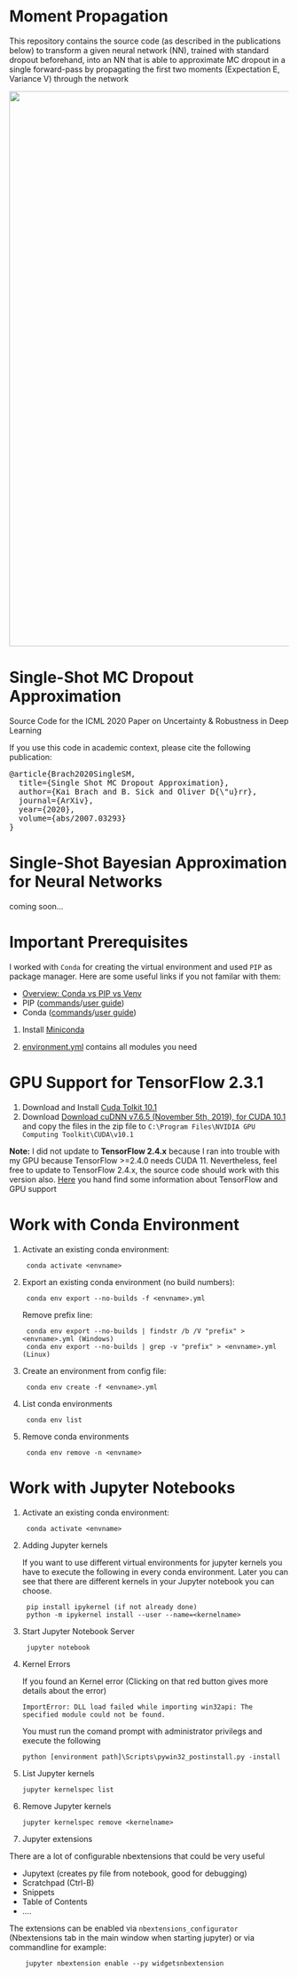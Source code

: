 # Moment Propagation 
This repository contains the source code (as described in the publications below) to transform a given neural network (NN), trained with standard dropout beforehand, into an NN that is able to approximate MC dropout in a single forward-pass by propagating the first two moments (Expectation E, Variance V) through the network

<img src="https://user-images.githubusercontent.com/49025372/111510086-b68f2c80-874d-11eb-8144-e3f8d21a8eb8.png" width="1000">

# Single-Shot MC Dropout Approximation
Source Code for the ICML 2020 Paper on Uncertainty &amp; Robustness in Deep Learning 

If you use this code in academic context, please cite the following publication:
<pre>
@article{Brach2020SingleSM,
  title={Single Shot MC Dropout Approximation},
  author={Kai Brach and B. Sick and Oliver D{\"u}rr},
  journal={ArXiv},
  year={2020},
  volume={abs/2007.03293}
}
</pre>
# Single-Shot Bayesian Approximation for Neural Networks
coming soon...

# Important Prerequisites
I worked with `Conda` for creating the virtual environment and used `PIP` as package manager. Here are some useful links if you not familar with them:
* [Overview: Conda vs PIP vs Venv](https://docs.conda.io/projects/conda/en/latest/commands.html#conda-vs-pip-vs-virtualenv-commands)
* PIP ([commands](https://pip.pypa.io/en/stable/reference/pip/)/[user guide](https://pip.pypa.io/en/stable/user_guide/#))
* Conda ([commands](https://docs.conda.io/projects/conda/en/latest/commands.html#conda-general-commands)/[user guide](https://docs.conda.io/projects/conda/en/latest/user-guide/tasks/index.html))

1. Install [Miniconda](https://docs.conda.io/en/latest/miniconda.html)

2. [environment.yml](https://github.com/kaibrach/DNN-MP/blob/master/environment.yml) contains all modules you need


# GPU Support for TensorFlow 2.3.1
1. Download and Install [Cuda Tolkit 10.1 ](https://developer.download.nvidia.com/compute/cuda/10.1/Prod/network_installers/cuda_10.1.243_win10_network.exe)
2. Download [Download cuDNN v7.6.5 (November 5th, 2019), for CUDA 10.1](https://developer.nvidia.com/compute/machine-learning/cudnn/secure/7.6.5.32/Production/10.1_20191031/cudnn-10.1-windows10-x64-v7.6.5.32.zip) and copy the files in the zip file
to `C:\Program Files\NVIDIA GPU Computing Toolkit\CUDA\v10.1`

**Note:** 
I did not update to **TensorFlow 2.4.x** because I ran into trouble with my GPU because TensorFlow >=2.4.0 needs CUDA 11. 
Nevertheless, feel free to update to TensorFlow 2.4.x, the source code should work with this version also.
[Here](https://www.tensorflow.org/install/gpu) you hand find some information about TensorFlow and GPU support


# Work with Conda Environment

1. Activate an existing conda environment: 

        conda activate <envname>

2. Export an existing conda environment (no build numbers): 

        conda env export --no-builds -f <envname>.yml
      
      Remove prefix line:
      
        conda env export --no-builds | findstr /b /V "prefix" > <envname>.yml (Windows)
        conda env export --no-builds | grep -v "prefix" > <envname>.yml (Linux)
        

  
3. Create an environment from config file: 
        
        conda env create -f <envname>.yml
        
4. List conda environments

        conda env list
        
5. Remove conda environments
        
        conda env remove -n <envname>


# Work with Jupyter Notebooks
1. Activate an existing conda environment: 

        conda activate <envname>
2. Adding Jupyter kernels 

   If you want to use different virtual environments for jupyter kernels you have to execute the following in every conda environment.
   Later you can see that there are different kernels in your Jupyter notebook you can choose.

        pip install ipykernel (if not already done)
        python -m ipykernel install --user --name=<kernelname>
    
3. Start Jupyter Notebook Server

        jupyter notebook
        
4. Kernel Errors

   If you found an Kernel error (Clicking on that red button gives more details about the error)
   
   `ImportError: DLL load failed while importing win32api: The specified module could not be found.`
   
   You must run the comand prompt with administrator privilegs and execute the following
   
       python [environment path]\Scripts\pywin32_postinstall.py -install
   
5. List Jupyter kernels

       jupyter kernelspec list

6. Remove Jupyter kernels

       jupyter kernelspec remove <kernelname>

7. Jupyter extensions

  There are a lot of configurable nbextensions that could be very useful
  * Jupytext (creates py file from notebook, good for debugging)
  * Scratchpad (Ctrl-B)
  * Snippets
  * Table of Contents
  * ....

  The extensions can be enabled via `nbextensions_configurator` (Nbextensions tab in the main window when starting jupyter) or
  via commandline for example:
        
        jupyter nbextension enable --py widgetsnbextension
